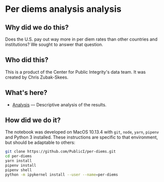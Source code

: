# Per diems analysis analysis

## Why did we do this?

Does the U.S. pay out way more in per diem rates than other countries and institutions? We sought to answer that question.

## Who did this?

This is a product of the Center for Public Integrity's data team. It was created by Chris Zubak-Skees.

## What's here?

* [Analysis](analysis.ipynb) — Descriptive analysis of the results.

## How did we do it?

The notebook was developed on MacOS 10.13.4 with `git`, `node`, `yarn`, `pipenv` and Python 3 installed. These instructions are specific to that environment, but should be adaptable to others:

```sh
git clone https://github.com/PublicI/per-diems.git
cd per-diems
yarn install
pipenv install
pipenv shell
python -m ipykernel install --user --name=per-diems
```
